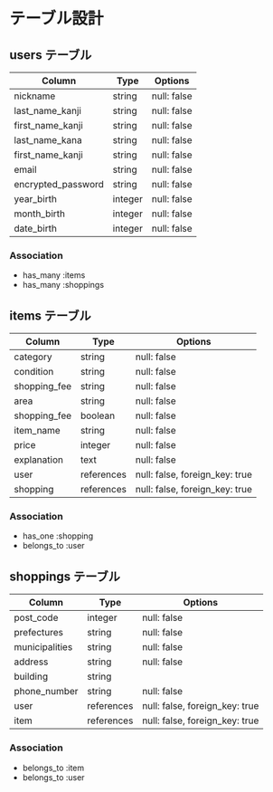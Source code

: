 # テーブル設計

## users テーブル

| Column                | Type    | Options     |
| --------------------- | ------- | ----------- |
| nickname              | string  | null: false |
| last_name_kanji       | string  | null: false |
| first_name_kanji      | string  | null: false |
| last_name_kana        | string  | null: false |
| first_name_kanji      | string  | null: false |
| email                 | string  | null: false |
| encrypted_password    | string  | null: false |
| year_birth            | integer | null: false |
| month_birth           | integer | null: false |
| date_birth            | integer | null: false |


### Association

- has_many :items
- has_many :shoppings

## items テーブル

| Column          | Type       | Options                        |
| --------------- | ---------- | ------------------------------ |
| category        | string     | null: false                    |
| condition       | string     | null: false                    |
| shopping_fee    | string     | null: false                    |
| area            | string     | null: false                    |
| shopping_fee    | boolean    | null: false                    |
| item_name       | string     | null: false                    |
| price           | integer    | null: false                    |
| explanation     | text       | null: false                    |
| user            | references | null: false, foreign_key: true |
| shopping        | references | null: false, foreign_key: true |

### Association

- has_one :shopping
- belongs_to :user

## shoppings テーブル

| Column            | Type       | Options                        |
| ----------------- | ---------- | ------------------------------ |
| post_code         | integer    | null: false                    |
| prefectures       | string     | null: false                    |
| municipalities    | string     | null: false                    |
| address           | string     | null: false                    |
| building          | string     |                                |
| phone_number      | string     | null: false                    |
| user              | references | null: false, foreign_key: true |
| item              | references | null: false, foreign_key: true |

### Association

- belongs_to :item
- belongs_to :user
